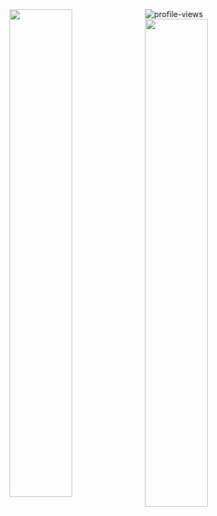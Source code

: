 <img alt="profile-views" src="https://komarev.com/ghpvc/?username=mdafftfa&style=for-the-badge" /> 

<img align="left" width="47%" src="https://github-readme-stats.vercel.app/api?username=mdafftfa&show_icons=true&theme=tokyonight" />
<img align="left" width="47%" src="https://github-readme-stats.vercel.app/api/top-langs/?username=mdafftfa&layout=compact&show_icons=true&theme=tokyonight" />
<br>

